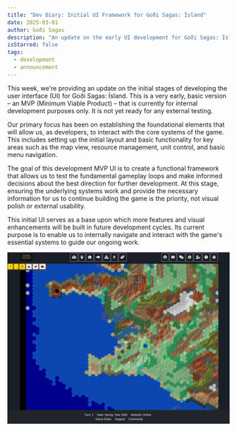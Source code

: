 ```yaml
---
title: "Dev Diary: Initial UI Framework for Goði Sagas: Ísland"
date: 2025-03-01
author: Goði Sagas
description: "An update on the early UI development for Goði Sagas: Ísland. This internal MVP is designed to test core gameplay and guide future development."
isStarred: false
tags:
  - development
  - announcement
---
```


This week, we're providing an update on the initial stages of developing the user interface (UI) for Goði Sagas: Ísland. This is a very early, basic version – an MVP (Minimum Viable Product) – that is currently for internal development purposes only. It is not yet ready for any external testing.

Our primary focus has been on establishing the foundational elements that will allow us, as developers, to interact with the core systems of the game. This includes setting up the initial layout and basic functionality for key areas such as the map view, resource management, unit control, and basic menu navigation.

The goal of this development MVP UI is to create a functional framework that allows us to test the fundamental gameplay loops and make informed decisions about the best direction for further development. At this stage, ensuring the underlying systems work and provide the necessary information for us to continue building the game is the priority, not visual polish or external usability.

This initial UI serves as a base upon which more features and visual enhancements will be built in future development cycles. Its current purpose is to enable us to internally navigate and interact with the game's essential systems to guide our ongoing work.

![Basic UI](ui-alpha-2025.png)